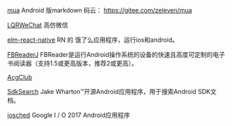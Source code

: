 [mua](https://github.com/zeleven/mua)
Android 版markdown
码云： https://gitee.com/zeleven/mua

[LQRWeChat](https://github.com/GitLqr/LQRWeChat)
高仿微信

[elm-react-native](https://github.com/stoneWeb/elm-react-native)
RN 的 饿了么应用程序，运行ios和android。

[FBReaderJ](https://github.com/geometer/FBReaderJ)
FBReader是运行Android操作系统的设备的快速且高度可定制的电子书阅读器（支持1.5或更高版本，推荐2或更高）。

[AcgClub](https://github.com/Rabtman/AcgClub)

[SdkSearch](https://github.com/JakeWharton/SdkSearch)
Jake Wharton™开源Android应用程序，用于搜索Android SDK文档。

[iosched](https://github.com/google/iosched)
Google I / O 2017 Android应用程序